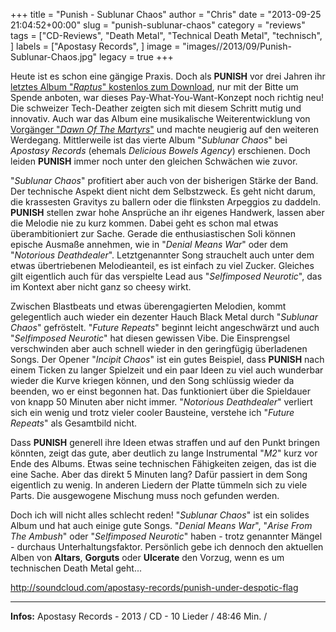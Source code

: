 +++
title = "Punish - Sublunar Chaos"
author = "Chris"
date = "2013-09-25 21:04:52+00:00"
slug = "punish-sublunar-chaos"
category = "reviews"
tags = ["CD-Reviews", "Death Metal", "Technical Death Metal", "technisch", ]
labels = ["Apostasy Records", ]
image = "images//2013/09/Punish-Sublunar-Chaos.jpg"
legacy = true
+++

Heute ist es schon eine gängige Praxis. Doch als **PUNISH** vor drei Jahren ihr <a href="http://necroslaughter.de/2009/10/punish-raptus/" title="Punish – Raptus">letztes Album "_Raptus_" kostenlos zum Download</a>, nur mit der Bitte um Spende anboten, war dieses Pay-What-You-Want-Konzept noch richtig neu! Die schweizer Tech-Deather zeigten sich mit diesem Schritt mutig und innovativ. Auch war das Album eine musikalische Weiterentwicklung von <a href="http://necroslaughter.de/2009/02/punish-dawn-of-the-martyr/" title="Punish – Dawn Of The Martyr">Vorgänger "_Dawn Of The Martyrs_"</a> und machte neugierig auf den weiteren Werdegang. Mittlerweile ist das vierte Album "_Sublunar Chaos_" bei _Apostasy Records_ (ehemals _Delicious Bowels Agency_) erschienen. Doch leiden **PUNISH** immer noch unter den gleichen Schwächen wie zuvor.

"_Sublunar Chaos_" profitiert aber auch von der bisherigen Stärke der Band. Der technische Aspekt dient nicht dem Selbstzweck. Es geht nicht darum, die krassesten Gravitys zu ballern oder die flinksten Arpeggios zu daddeln. **PUNISH** stellen zwar hohe Ansprüche an ihr eigenes Handwerk, lassen aber die Melodie nie zu kurz kommen.
Dabei geht es schon mal etwas überambitioniert zur Sache. Gerade die enthusiastischen Soli können epische Ausmaße annehmen, wie in "_Denial Means War_" oder dem "_Notorious Deathdealer_". Letztgenannter Song strauchelt auch unter dem etwas übertriebenen Melodieanteil, es ist einfach zu viel Zucker. Gleiches gilt eigentlich auch für das verspielte Lead aus "_Selfimposed Neurotic_", das im Kontext aber nicht ganz so cheesy wirkt.

Zwischen Blastbeats und etwas überengagierten Melodien, kommt gelegentlich auch wieder ein dezenter Hauch Black Metal durch "_Sublunar Chaos_" gefröstelt. "_Future Repeats_" beginnt leicht angeschwärzt und auch "_Selfimposed Neurotic_" hat diesen gewissen Vibe. Die Einsprengsel verschwinden aber auch schnell wieder in den geringfügig überladenen Songs.
Der Opener "_Incipit Chaos_" ist ein gutes Beispiel, dass **PUNISH** nach einem Ticken zu langer Spielzeit und ein paar Ideen zu viel auch wunderbar wieder die Kurve kriegen können, und den Song schlüssig wieder da beenden, wo er einst begonnen hat. Das funktioniert über die Spieldauer von knapp 50 Minuten aber nicht immer. "_Notorious Deathdealer_" verliert sich ein wenig und trotz vieler cooler Bausteine, verstehe ich "_Future Repeats_" als Gesamtbild nicht.

Dass **PUNISH** generell ihre Ideen etwas straffen und auf den Punkt bringen könnten, zeigt das gute, aber deutlich zu lange Instrumental "_M2_" kurz vor Ende des Albums. Etwas seine technischen Fähigkeiten zeigen, das ist die eine Sache. Aber das direkt 5 Minuten lang? Dafür passiert in dem Song eigentlich zu wenig. In anderen Liedern der Platte tümmeln sich zu viele Parts. Die ausgewogene Mischung muss noch gefunden werden.

Doch ich will nicht alles schlecht reden! "_Sublunar Chaos_" ist ein solides Album und hat auch einige gute Songs. "_Denial Means War_", "_Arise From The Ambush_" oder "_Selfimposed Neurotic_" haben - trotz genannter Mängel - durchaus Unterhaltungsfaktor. Persönlich gebe ich dennoch den aktuellen Alben von **Altars**, **Gorguts** oder **Ulcerate** den Vorzug, wenn es um technischen Death Metal geht...

http://soundcloud.com/apostasy-records/punish-under-despotic-flag



---
**Infos:**
Apostasy Records - 2013 / 
CD - 10 Lieder / 48:46 Min. / 
